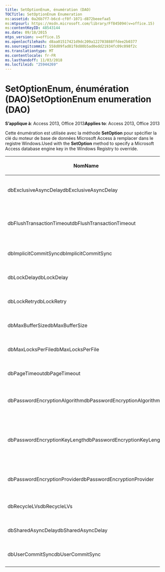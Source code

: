 ```yaml
---
title: SetOptionEnum, énumération (DAO)
TOCTitle: SetOptionEnum Enumeration
ms:assetid: 0a26b7f7-b6cd-cf0f-1071-d872beeefaa5
ms:mtpsurl: https://msdn.microsoft.com/library/Ff845094(v=office.15)
ms:contentKeyID: 48543144
ms.date: 09/18/2015
mtps_version: v=office.15
ms.openlocfilehash: d8aa01517421d9dc209a122703888ffdee2b0377
ms.sourcegitcommit: 558d09fad81f8d80b5ad0edd21934fc09c098f2c
ms.translationtype: MT
ms.contentlocale: fr-FR
ms.lasthandoff: 11/03/2018
ms.locfileid: "25944269"
---
```

# <a name="setoptionenum-enumeration-dao"></a><span data-ttu-id="b6e57-102">SetOptionEnum, énumération (DAO)</span><span class="sxs-lookup"><span data-stu-id="b6e57-102">SetOptionEnum enumeration (DAO)</span></span>


<span data-ttu-id="b6e57-103">**S’applique à**: Access 2013, Office 2013</span><span class="sxs-lookup"><span data-stu-id="b6e57-103">**Applies to**: Access 2013, Office 2013</span></span>

<span data-ttu-id="b6e57-104">Cette énumération est utilisée avec la méthode **SetOption** pour spécifier la clé du moteur de base de données Microsoft Access à remplacer dans le registre Windows.</span><span class="sxs-lookup"><span data-stu-id="b6e57-104">Used with the **SetOption** method to specify a Microsoft Access database engine key in the Windows Registry to override.</span></span>

<table>
<colgroup>
<col style="width: 33%" />
<col style="width: 33%" />
<col style="width: 33%" />
</colgroup>
<thead>
<tr class="header">
<th><p><span data-ttu-id="b6e57-105">Nom</span><span class="sxs-lookup"><span data-stu-id="b6e57-105">Name</span></span></p></th>
<th><p><span data-ttu-id="b6e57-106">Valeur</span><span class="sxs-lookup"><span data-stu-id="b6e57-106">Value</span></span></p></th>
<th><p><span data-ttu-id="b6e57-107">Description</span><span class="sxs-lookup"><span data-stu-id="b6e57-107">Description</span></span></p></th>
</tr>
</thead>
<tbody>
<tr class="odd">
<td><p><span data-ttu-id="b6e57-108">dbExclusiveAsyncDelay</span><span class="sxs-lookup"><span data-stu-id="b6e57-108">dbExclusiveAsyncDelay</span></span></p></td>
<td><p><span data-ttu-id="b6e57-109">60</span><span class="sxs-lookup"><span data-stu-id="b6e57-109">60</span></span></p></td>
<td><p><span data-ttu-id="b6e57-110">Clé ExclusiveAsyncDelay.</span><span class="sxs-lookup"><span data-stu-id="b6e57-110">The ExclusiveAsyncDelay key.</span></span></p></td>
</tr>
<tr class="even">
<td><p><span data-ttu-id="b6e57-111">dbFlushTransactionTimeout</span><span class="sxs-lookup"><span data-stu-id="b6e57-111">dbFlushTransactionTimeout</span></span></p></td>
<td><p><span data-ttu-id="b6e57-112">66</span><span class="sxs-lookup"><span data-stu-id="b6e57-112">66</span></span></p></td>
<td><p><span data-ttu-id="b6e57-113">Clé FlushTransactionTimeout.</span><span class="sxs-lookup"><span data-stu-id="b6e57-113">The FlushTransactionTimeout key.</span></span></p></td>
</tr>
<tr class="odd">
<td><p><span data-ttu-id="b6e57-114">dbImplicitCommitSync</span><span class="sxs-lookup"><span data-stu-id="b6e57-114">dbImplicitCommitSync</span></span></p></td>
<td><p><span data-ttu-id="b6e57-115">59</span><span class="sxs-lookup"><span data-stu-id="b6e57-115">59</span></span></p></td>
<td><p><span data-ttu-id="b6e57-116">Clé ImplicitCommitSync.</span><span class="sxs-lookup"><span data-stu-id="b6e57-116">The ImplicitCommitSync key.</span></span></p></td>
</tr>
<tr class="even">
<td><p><span data-ttu-id="b6e57-117">dbLockDelay</span><span class="sxs-lookup"><span data-stu-id="b6e57-117">dbLockDelay</span></span></p></td>
<td><p><span data-ttu-id="b6e57-118">63</span><span class="sxs-lookup"><span data-stu-id="b6e57-118">63</span></span></p></td>
<td><p><span data-ttu-id="b6e57-119">Clé LockDelay.</span><span class="sxs-lookup"><span data-stu-id="b6e57-119">The LockDelay key.</span></span></p></td>
</tr>
<tr class="odd">
<td><p><span data-ttu-id="b6e57-120">dbLockRetry</span><span class="sxs-lookup"><span data-stu-id="b6e57-120">dbLockRetry</span></span></p></td>
<td><p><span data-ttu-id="b6e57-121">57</span><span class="sxs-lookup"><span data-stu-id="b6e57-121">57</span></span></p></td>
<td><p><span data-ttu-id="b6e57-122">Clé LockRetry.</span><span class="sxs-lookup"><span data-stu-id="b6e57-122">The LockRetry key.</span></span></p></td>
</tr>
<tr class="even">
<td><p><span data-ttu-id="b6e57-123">dbMaxBufferSize</span><span class="sxs-lookup"><span data-stu-id="b6e57-123">dbMaxBufferSize</span></span></p></td>
<td><p><span data-ttu-id="b6e57-124">8</span><span class="sxs-lookup"><span data-stu-id="b6e57-124">8</span></span></p></td>
<td><p><span data-ttu-id="b6e57-125">Clé MaxBufferSize.</span><span class="sxs-lookup"><span data-stu-id="b6e57-125">The MaxBufferSize key.</span></span></p></td>
</tr>
<tr class="odd">
<td><p><span data-ttu-id="b6e57-126">dbMaxLocksPerFile</span><span class="sxs-lookup"><span data-stu-id="b6e57-126">dbMaxLocksPerFile</span></span></p></td>
<td><p><span data-ttu-id="b6e57-127">62</span><span class="sxs-lookup"><span data-stu-id="b6e57-127">62</span></span></p></td>
<td><p><span data-ttu-id="b6e57-128">Clé MaxLocksPerFile.</span><span class="sxs-lookup"><span data-stu-id="b6e57-128">The MaxLocksPerFile key.</span></span></p></td>
</tr>
<tr class="even">
<td><p><span data-ttu-id="b6e57-129">dbPageTimeout</span><span class="sxs-lookup"><span data-stu-id="b6e57-129">dbPageTimeout</span></span></p></td>
<td><p><span data-ttu-id="b6e57-130">6</span><span class="sxs-lookup"><span data-stu-id="b6e57-130">6</span></span></p></td>
<td><p><span data-ttu-id="b6e57-131">Clé PageTimeout.</span><span class="sxs-lookup"><span data-stu-id="b6e57-131">The PageTimeout key.</span></span></p></td>
</tr>
<tr class="odd">
<td><p><span data-ttu-id="b6e57-132">dbPasswordEncryptionAlgorithm</span><span class="sxs-lookup"><span data-stu-id="b6e57-132">dbPasswordEncryptionAlgorithm</span></span></p></td>
<td><p><span data-ttu-id="b6e57-133">81</span><span class="sxs-lookup"><span data-stu-id="b6e57-133">81</span></span></p></td>
<td><p><span data-ttu-id="b6e57-134">Nom de l'algorithme de cryptage.</span><span class="sxs-lookup"><span data-stu-id="b6e57-134">The name of the encryption algorithm.</span></span></p></td>
</tr>
<tr class="even">
<td><p><span data-ttu-id="b6e57-135">dbPasswordEncryptionKeyLength</span><span class="sxs-lookup"><span data-stu-id="b6e57-135">dbPasswordEncryptionKeyLength</span></span></p></td>
<td><p><span data-ttu-id="b6e57-136">82</span><span class="sxs-lookup"><span data-stu-id="b6e57-136">82</span></span></p></td>
<td><p><span data-ttu-id="b6e57-p101">Longueur de la clé de cryptage (doit être un multiple de 8, à partir de 40).</span><span class="sxs-lookup"><span data-stu-id="b6e57-p101">The encryption key length. Must be a multiple of 8, starting at 40.</span></span></p></td>
</tr>
<tr class="odd">
<td><p><span data-ttu-id="b6e57-139">dbPasswordEncryptionProvider</span><span class="sxs-lookup"><span data-stu-id="b6e57-139">dbPasswordEncryptionProvider</span></span></p></td>
<td><p><span data-ttu-id="b6e57-140">80</span><span class="sxs-lookup"><span data-stu-id="b6e57-140">80</span></span></p></td>
<td><p><span data-ttu-id="b6e57-141">Nom du fournisseur du cryptage.</span><span class="sxs-lookup"><span data-stu-id="b6e57-141">The name of the encryption provider.</span></span></p></td>
</tr>
<tr class="even">
<td><p><span data-ttu-id="b6e57-142">dbRecycleLVs</span><span class="sxs-lookup"><span data-stu-id="b6e57-142">dbRecycleLVs</span></span></p></td>
<td><p><span data-ttu-id="b6e57-143">65</span><span class="sxs-lookup"><span data-stu-id="b6e57-143">65</span></span></p></td>
<td><p><span data-ttu-id="b6e57-144">Clé RecycleLVs.</span><span class="sxs-lookup"><span data-stu-id="b6e57-144">The RecycleLVs key.</span></span></p></td>
</tr>
<tr class="odd">
<td><p><span data-ttu-id="b6e57-145">dbSharedAsyncDelay</span><span class="sxs-lookup"><span data-stu-id="b6e57-145">dbSharedAsyncDelay</span></span></p></td>
<td><p><span data-ttu-id="b6e57-146">61</span><span class="sxs-lookup"><span data-stu-id="b6e57-146">61</span></span></p></td>
<td><p><span data-ttu-id="b6e57-147">Clé  SharedAsyncDelay.</span><span class="sxs-lookup"><span data-stu-id="b6e57-147">The SharedAsyncDelay key.</span></span></p></td>
</tr>
<tr class="even">
<td><p><span data-ttu-id="b6e57-148">dbUserCommitSync</span><span class="sxs-lookup"><span data-stu-id="b6e57-148">dbUserCommitSync</span></span></p></td>
<td><p><span data-ttu-id="b6e57-149">58</span><span class="sxs-lookup"><span data-stu-id="b6e57-149">58</span></span></p></td>
<td><p><span data-ttu-id="b6e57-150">Clé UserCommitSync.</span><span class="sxs-lookup"><span data-stu-id="b6e57-150">The UserCommitSync key.</span></span></p></td>
</tr>
</tbody>
</table>

